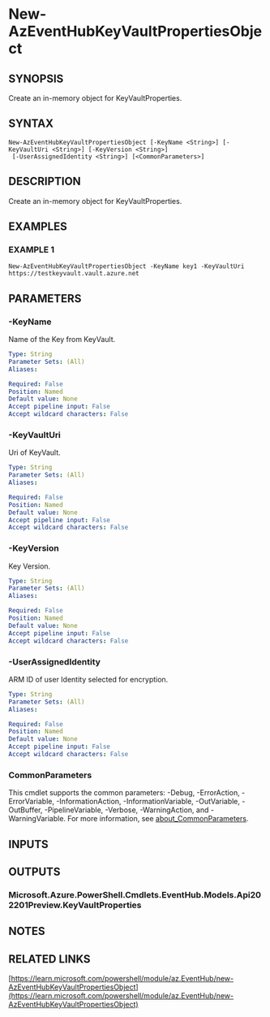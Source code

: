 ﻿---
external help file: Az.EventHub-help.xml
Module Name: Az.EventHub
online version: https://learn.microsoft.com/powershell/module/az.EventHub/new-AzEventHubKeyVaultPropertiesObject
schema: 2.0.0
---

# New-AzEventHubKeyVaultPropertiesObject

## SYNOPSIS
Create an in-memory object for KeyVaultProperties.

## SYNTAX

```
New-AzEventHubKeyVaultPropertiesObject [-KeyName <String>] [-KeyVaultUri <String>] [-KeyVersion <String>]
 [-UserAssignedIdentity <String>] [<CommonParameters>]
```

## DESCRIPTION
Create an in-memory object for KeyVaultProperties.

## EXAMPLES

### EXAMPLE 1
```
New-AzEventHubKeyVaultPropertiesObject -KeyName key1 -KeyVaultUri https://testkeyvault.vault.azure.net
```

## PARAMETERS

### -KeyName
Name of the Key from KeyVault.

```yaml
Type: String
Parameter Sets: (All)
Aliases:

Required: False
Position: Named
Default value: None
Accept pipeline input: False
Accept wildcard characters: False
```

### -KeyVaultUri
Uri of KeyVault.

```yaml
Type: String
Parameter Sets: (All)
Aliases:

Required: False
Position: Named
Default value: None
Accept pipeline input: False
Accept wildcard characters: False
```

### -KeyVersion
Key Version.

```yaml
Type: String
Parameter Sets: (All)
Aliases:

Required: False
Position: Named
Default value: None
Accept pipeline input: False
Accept wildcard characters: False
```

### -UserAssignedIdentity
ARM ID of user Identity selected for encryption.

```yaml
Type: String
Parameter Sets: (All)
Aliases:

Required: False
Position: Named
Default value: None
Accept pipeline input: False
Accept wildcard characters: False
```

### CommonParameters
This cmdlet supports the common parameters: -Debug, -ErrorAction, -ErrorVariable, -InformationAction, -InformationVariable, -OutVariable, -OutBuffer, -PipelineVariable, -Verbose, -WarningAction, and -WarningVariable. For more information, see [about_CommonParameters](http://go.microsoft.com/fwlink/?LinkID=113216).

## INPUTS

## OUTPUTS

### Microsoft.Azure.PowerShell.Cmdlets.EventHub.Models.Api202201Preview.KeyVaultProperties
## NOTES

## RELATED LINKS

[https://learn.microsoft.com/powershell/module/az.EventHub/new-AzEventHubKeyVaultPropertiesObject](https://learn.microsoft.com/powershell/module/az.EventHub/new-AzEventHubKeyVaultPropertiesObject)


